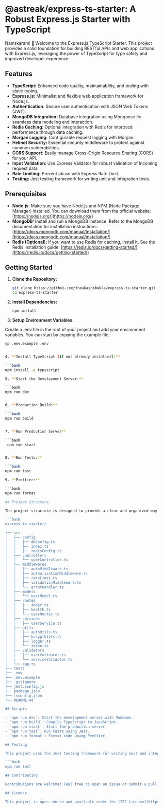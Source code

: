 # @astreak/express-ts-starter: A Robust Express.js Starter with TypeScript

Namskaram! 🙏 Welcome to the Express.js TypeScript Starter. This project provides a solid foundation for building RESTful APIs and web applications with Express.js, leveraging the power of TypeScript for type safety and improved developer experience.

## Features

- **TypeScript:** Enhanced code quality, maintainability, and tooling with static typing.
- **Express.js:** Minimalist and flexible web application framework for Node.js.
- **Authentication:** Secure user authentication with JSON Web Tokens (JWT).
- **MongoDB Integration:** Database integration using Mongoose for seamless data modeling and interaction.
- **Redis Caching:** Optional integration with Redis for improved performance through data caching.
- **Morgan Logging:** Configurable request logging with Morgan.
- **Helmet Security:** Essential security middleware to protect against common vulnerabilities.
- **CORS Support:** Easily manage Cross-Origin Resource Sharing (CORS) for your API.
- **Input Validation:** Use Express Validator for robust validation of incoming request data.
- **Rate Limiting:** Prevent abuse with Express Rate Limit.
- **Testing:** Jest testing framework for writing unit and integration tests.

## Prerequisites

- **Node.js:** Make sure you have Node.js and NPM (Node Package Manager) installed. You can download them from the official website: [https://nodejs.org/](https://nodejs.org/)
- **MongoDB:** Install and run a MongoDB instance. Refer to the MongoDB documentation for installation instructions: [https://docs.mongodb.com/manual/installation/](https://docs.mongodb.com/manual/installation/)
- **Redis (Optional):** If you want to use Redis for caching, install it. See the Redis installation guide: [https://redis.io/docs/getting-started/](https://redis.io/docs/getting-started/)

## Getting Started

1. **Clone the Repository:**

   ```bash
   git clone https://github.com/theakashshukla/express-ts-starter.git
   cd express-ts-starter

2. **Install Dependencies:**

   ```bash
   npm install


3. **Setup Environment Variables:**

Create a .env file in the root of your project and add your environment variables. You can start by copying the example file:

   ```bash
   cp .env.example .env


4. **Install TypeScript (if not already installed):**

   ```bash
   npm install -g typescript

5. **Start the Development Server:**

   ```bash
   npm run dev


6. **Production Build:**

   ```bash
   npm run build


7. **Run Prodcution Server**

   ```bash
    npm run start


8. **Run Tests:**

   ```bash
   npm run test

9. **Prettier:**

   ```bash
   npm run format

## Project Structure

The project structure is designed to provide a clear and organized way to build your application. Here's an overview of the structure:

```bash
express-ts-starter/

├── src
│   ├── config
│   │   ├── dbConfig.ts
│   │   ├── index.ts
│   │   ├── redisConfig.ts
│   ├── controllers
│   │   └── userController.ts
│   ├── middlewares
│   │   ├── authMiddleware.ts
│   │   ├── authorizationMiddleware.ts
│   │   ├── rateLimit.ts
│   │   ├── validationMiddleware.ts
│   │   └── errorHandler.ts
│   ├── models
│   │   └── userModel.ts
│   ├── routes
│   │   ├── index.ts
│   │   ├── health.ts
│   │   └── userRoutes.ts
│   ├── services
│   │   ├── userService.ts
│   ├── utils
│   │   ├── authUtils.ts
│   │   ├── bcryptUtils.ts
│   │   ├── logger.ts
│   │   └── token.ts
│   |── validators
│   │   ├── userValidator.ts
│   |   └── serviceValidator.ts
│   └── app.ts
├── tests
├── .env
├── .env.example
├── .gitignore
├── jest.config.js
├── package.json
├── tsconfig.json
└── README.md

## Scripts

- `npm run dev`: Start the development server with Nodemon.
- `npm run build`: Compile TypeScript to JavaScript.
- `npm run start`: Start the production server.
- `npm run test`: Run tests using Jest.
- `npm run format`: Format code using Prettier.

## Testing

This project uses the Jest testing framework for writing unit and integration tests. You can find the test files in the `tests` directory. To run the tests, use the following command:

```bash
npm run test

## Contributing

Contributions are welcome! Feel free to open an issue or submit a pull request if you find a bug or want to add a new feature.

## License

This project is open-source and available under the [ISC License](https://opensource.org/licenses/ISC).

